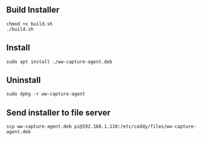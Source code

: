 ## Build Installer
```
chmod +x build.sh
./build.sh
```

## Install
```
sudo apt install ./ww-capture-agent.deb
```

## Uninstall
```
sudo dpkg -r ww-capture-agent
```

## Send installer to file server
```
scp ww-capture-agent.deb pi@192.168.1.110:/etc/caddy/files/ww-capture-agent.deb
```
